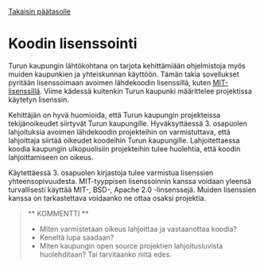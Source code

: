 [Takaisin päätasolle](./README.md)

# Koodin lisenssointi

Turun kaupungin lähtökohtana on tarjota kehittämiään ohjelmistoja myös
muiden kaupunkien ja yhteiskunnan käyttöön. Tämän takia sovellukset
pyritään lisenssoimaan avoimen lähdekoodin lisenssillä, kuten
[MIT-lisenssillä](https://en.wikipedia.org/wiki/MIT_License).  Viime
kädessä kuitenkin Turun kaupunki määrittelee projektissa käytetyn
lisenssin.

Kehittäjän on hyvä huomioida, että Turun kaupungin projekteissa tekijänoikeudet
siirtyvät Turun kaupungille. Hyväksyttäessä 3. osapuolen lahjoituksia avoimen
lähdekoodin projekteihin on varmistuttava, että lahjoittaja siirtää oikeudet
koodeihin Turun kaupungille. Lahjoitettaessa koodia kaupungin ulkopuolisiin
projekteihin tulee huolehtia, että koodin lahjoittamiseen on oikeus.

Käytettäessä 3. osapuolen kirjastoja tulee varmistua lisenssien
yhteensopivuudesta. MIT-tyyppisen lisenssoinnin kanssa voidaan yleensä
turvallisesti käyttää MIT-, BSD-, Apache 2.0 -linsenssejä. Muiden lisenssien
kanssa on tarkastettava voidaanko ne ottaa osaksi
projektia.


> ** KOMMENTTI **
>
> - Miten varmistetaan oikeus lahjoittaa ja vastaanottaa koodia?
> - Keneltä lupa saadaan?
> - Miten kaupungin open source projektien lahjoitusluvista huolehditaan? Tai tarvitaanko niitä edes.
>




